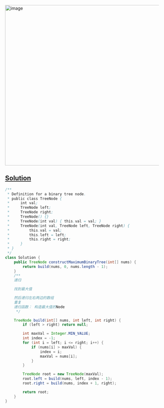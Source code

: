 <img width="526" alt="image" src="https://github.com/kkkkevx/DSA2/assets/108632304/ae04ba61-3d28-479c-9da9-6c4f47114e9b">

## [Solution](https://leetcode.cn/problems/maximum-binary-tree/description/)

```java
/**
 * Definition for a binary tree node.
 * public class TreeNode {
 *     int val;
 *     TreeNode left;
 *     TreeNode right;
 *     TreeNode() {}
 *     TreeNode(int val) { this.val = val; }
 *     TreeNode(int val, TreeNode left, TreeNode right) {
 *         this.val = val;
 *         this.left = left;
 *         this.right = right;
 *     }
 * }
 */
class Solution {
    public TreeNode constructMaximumBinaryTree(int[] nums) {
        return build(nums, 0, nums.length - 1);
    }
    /**
    递归

    找到最大值

    然后递归左右两边的数组 
    重复
    递归函数： 构造最大值的Node
     */

    TreeNode build(int[] nums, int left, int right) {
        if (left > right) return null;

        int maxVal = Integer.MIN_VALUE;
        int index = -1;
        for (int i = left; i <= right; i++) {
            if (nums[i] > maxVal) {
                index = i;
                maxVal = nums[i];
            }
        }

        TreeNode root = new TreeNode(maxVal);
        root.left = build(nums, left, index - 1);
        root.right = build(nums, index + 1, right);

        return root;
    }
}
```
